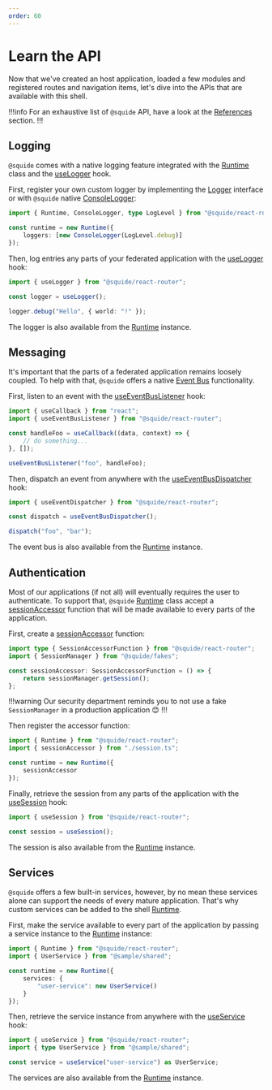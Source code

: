 ```yaml
---
order: 60
---
```


# Learn the API

Now that we've created an host application, loaded a few modules and registered routes and navigation items, let's dive into the APIs that are available with this shell.

!!!info
For an exhaustive list of `@squide` API, have a look at the [References](/references#api) section.
!!!

## Logging

`@squide` comes with a native logging feature integrated with the [Runtime](/references/runtime/runtime-class.md) class and the [useLogger](/references/runtime/useLogger.md) hook.

First, register your own custom logger by implementing the [Logger](/references/logging/Logger.md) interface or with `@squide` native [ConsoleLogger](/references/logging/ConsoleLogger):

```ts host/src/bootstrap.tsx
import { Runtime, ConsoleLogger, type LogLevel } from "@squide/react-router";

const runtime = new Runtime({
    loggers: [new ConsoleLogger(LogLevel.debug)]
});
```

Then, log entries any parts of your federated application with the [useLogger](/references/runtime/useLogger.md) hook:

```ts
import { useLogger } from "@squide/react-router";

const logger = useLogger();

logger.debug("Hello", { world: "!" });
```

The logger is also available from the [Runtime](/references/runtime/runtime-class.md) instance.

## Messaging

It's important that the parts of a federated application remains loosely coupled. To help with that, `@squide` offers a native [Event Bus](/references/messaging/EventBus.md) functionality.

First, listen to an event with the [useEventBusListener](/references/messaging/useEventBusListener.md) hook:

```ts
import { useCallback } from "react";
import { useEventBusListener } from "@squide/react-router";

const handleFoo = useCallback((data, context) => {
    // do something...
}, []);

useEventBusListener("foo", handleFoo);
```

Then, dispatch an event from anywhere with the [useEventBusDispatcher](/references/messaging/useEventBusDispatcher.md) hook:

```ts
import { useEventDispatcher } from "@squide/react-router";

const dispatch = useEventBusDispatcher();

dispatch("foo", "bar");
```

The event bus is also available from the [Runtime](/references/runtime/runtime-class.md) instance.

## Authentication

Most of our applications (if not all) will eventually requires the user to authenticate. To support that, `@squide` [Runtime](/references/runtime/runtime-class.md) class accept a [sessionAccessor](/references/fakes/SessionManager.md#integrate-with-a-runtime-instance) function that will be made available to every parts of the application.

First, create a [sessionAccessor](/references/fakes/SessionManager.md#integrate-with-a-runtime-instance) function:

```ts host/src/session.ts
import type { SessionAccessorFunction } from "@squide/react-router";
import { SessionManager } from "@squide/fakes";

const sessionAccessor: SessionAccessorFunction = () => {
    return sessionManager.getSession();
};
```

!!!warning
Our security department reminds you to not use a fake `SessionManager` in a production application :blush:
!!!

Then register the accessor function:

```ts host/src/boostrap.tsx
import { Runtime } from "@squide/react-router";
import { sessionAccessor } from "./session.ts";

const runtime = new Runtime({
    sessionAccessor
});
```

Finally, retrieve the session from any parts of the application with the [useSession](/references/runtime/useSession) hook:

```ts
import { useSession } from "@squide/react-router";

const session = useSession();
```

The session is also available from the [Runtime](/references/runtime/runtime-class.md) instance.

## Services

`@squide` offers a few built-in services, however, by no mean these services alone can support the needs of every mature application. That's why custom services can be added to the shell [Runtime](/references/runtime/runtime-class.md).

First, make the service available to every part of the application by passing a service instance to the [Runtime](/references/runtime/runtime-class.md) instance:

```ts host/src/boostrap.tsx
import { Runtime } from "@squide/react-router";
import { UserService } from "@sample/shared";

const runtime = new Runtime({
    services: {
        "user-service": new UserService()
    }
});
```

Then, retrieve the service instance from anywhere with the [useService](/references/runtime/useService.md) hook:

```ts
import { useService } from "@squide/react-router";
import { type UserService } from "@sample/shared";

const service = useService("user-service") as UserService;
```

The services are also available from the [Runtime](/references/runtime/runtime-class.md) instance.



